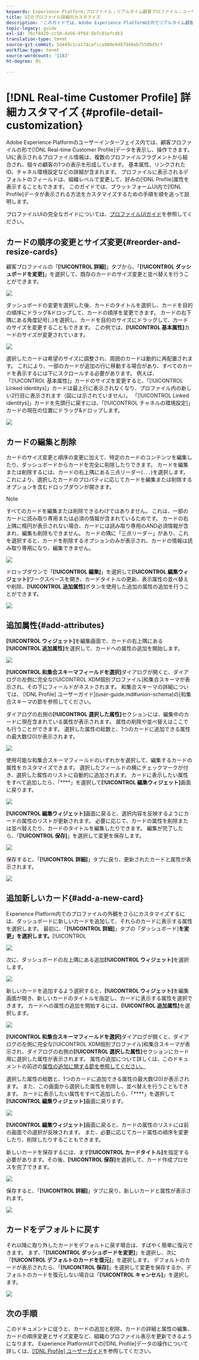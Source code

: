 ```yaml
---
keywords: Experience Platform;プロファイル；リアルタイム顧客プロファイル；ユーザインターフェイス；UI；カスタマイズ；プロファイルの詳細；詳細
title: UIのプロファイル詳細のカスタマイズ
description: 'このガイドでは、Adobe Experience PlatformUI内でリアルタイム顧客プロファイルデータが表示される方法をカスタマイズする手順を順を追って説明します。 '
topic-legacy: guide
exl-id: 76cf8420-cc50-4a56-9f6d-5bfc01efcdb3
translation-type: tm+mt
source-git-commit: 5d449c1ca174cafcca988e9487940eb7550bd5cf
workflow-type: tm+mt
source-wordcount: '1183'
ht-degree: 0%

---
```


# [!DNL Real-time Customer Profile] 詳細カスタマイズ  {#profile-detail-customization}

Adobe Experience Platformのユーザーインターフェイス内では、顧客プロファイルの形で[!DNL Real-time Customer Profile]データを表示し、操作できます。 UIに表示されるプロファイル情報は、複数のプロファイルフラグメントから結合され、個々の顧客の1つの表示を形成しています。 基本属性、リンクされたID、チャネル環境設定などの詳細が含まれます。 プロファイルに表示されるデフォルトのフィールドは、組織レベルで変更して、好みの[!DNL Profile]属性を表示することもできます。 このガイドでは、プラットフォームUI内で[!DNL Profile]データが表示される方法をカスタマイズするための手順を順を追って説明します。

プロファイルUIの完全なガイドについては、[プロファイルUIガイド](user-guide.md)を参照してください。

## カードの順序の変更とサイズ変更{#reorder-and-resize-cards}

顧客プロファイルの「**[!UICONTROL 詳細]**」タブから、「**[!UICONTROL ダッシュボードを変更]**」を選択して、既存のカードのサイズ変更と並べ替えを行うことができます。

![](../images/profile-customization/profiles-modify-dashboard.png)

ダッシュボードの変更を選択した後、カードのタイトルを選択し、カードを目的の順序にドラッグ&amp;ドロップして、カードの順序を変更できます。 カードの右下隅にある角度記号(`⌟`)を選択し、カードを目的のサイズにドラッグして、カードのサイズを変更することもできます。 この例では、**[!UICONTROL 基本属性]**&#x200B;カードのサイズが変更されています。

![](../images/profile-customization/profiles-resize-cards.png)

選択したカードは希望のサイズに調整され、周囲のカードは動的に再配置されます。 これにより、一部のカードが追加の行に移動する場合があり、すべてのカードを表示するには下にスクロールする必要があります。 例えば、「[!UICONTROL 基本属性]」カードのサイズを変更すると、「[!UICONTROL Linked identitys]」カードは最上行に表示されなくなり、プロファイル内の新しい2行目に表示されます（図には示されていません）。 「[!UICONTROL Linked identitys]」カードを先頭行に戻すには、「[!UICONTROL チャネルの環境設定]」カードの現在の位置にドラッグ&amp;ドロップします。

![](../images/profile-customization/profiles-card-resized.png)

## カードの編集と削除

カードのサイズ変更と順序の変更に加えて、特定のカードのコンテンツを編集したり、ダッシュボードからカードを完全に削除したりできます。 カードを編集または削除するには、カードの右上隅にある三点リーダー(`...`)を選択します。 これにより、選択したカードのプロパティに応じてカードを編集または削除するオプションを含むドロップダウンが開きます。

>[!NOTE]
>
>すべてのカードを編集または削除できるわけではありません。 これは、一部のカードに読み取り専用または必須の情報が含まれているためです。 カードの右上隅に楕円が表示されない場合、カードには読み取り専用のAND必須情報が含まれ、編集も削除もできません。 カードの隅に「三点リーダー」があり、これを選択すると、カードを削除するオプションのみが表示され、カードの情報は読み取り専用になり、編集できません。

![](../images/profile-customization/profiles-edit-remove-resized.png)

ドロップダウンで「**[!UICONTROL 編集]**」を選択して&#x200B;**[!UICONTROL 編集ウィジェット]**&#x200B;ワークスペースを開き、カードタイトルの更新、表示属性の並べ替えや削除、**[!UICONTROL 追加属性]**&#x200B;ボタンを使用した追加の属性の追加を行うことができます。

![](../images/profile-customization/profiles-edit-widget-basic-attributes.png)

## 追加属性{#add-attributes}

**[!UICONTROL ウィジェット]**&#x200B;を編集画面で、カードの右上隅にある&#x200B;**[!UICONTROL 追加属性]**&#x200B;を選択して、カードへの属性の追加を開始します。

![](../images/profile-customization/profiles-edit-widget-basic-add-attributes.png)

**[!UICONTROL 和集合スキーマフィールドを選択]**&#x200B;ダイアログが開くと、ダイアログの左側に完全な[!UICONTROL XDM個別プロファイル]和集合スキーマが表示され、その下にフィールドがネストされます。 和集合スキーマの詳細については、 [!DNL Profile] ユーザーガイド](user-guide.md#union-schema)の[和集合スキーマの節を参照してください。

ダイアログの右側の&#x200B;**[!UICONTROL 選択した属性]**&#x200B;セクションには、編集中のカードに現在含まれている属性が表示されます。 属性の削除や並べ替えはここでも行うことができます。 選択した属性の総数と、1つのカードに追加できる属性の最大数(20)が表示されます。

![](../images/profile-customization/profiles-select-field-before.png)

使用可能な和集合スキーマフィールドのいずれかを選択して、編集するカードの属性をカスタマイズできます。 選択したフィールドの横にチェックマークが付き、選択した属性のリストに自動的に追加されます。 カードに表示したい属性をすべて追加したら、「****」を選択して&#x200B;**[!UICONTROL 編集ウィジェット]**&#x200B;画面に戻ります。

![](../images/profile-customization/profiles-select-field-after.png)

**[!UICONTROL 編集ウィジェット]**&#x200B;画面に戻ると、選択内容を反映するようにカードの属性のリストが更新されます。 必要に応じて、カードの属性を削除または並べ替えたり、カードのタイトルを編集したりできます。 編集が完了したら、「**[!UICONTROL 保存]**」を選択して変更を保存します。

![](../images/profile-customization/profiles-edit-widget-new-attributes.png)

保存すると、「**[!UICONTROL 詳細]**」タブに戻り、更新されたカードと属性が表示されます。

![](../images/profile-customization/profiles-resized-card-new-attributes.png)

## 追加新しいカード{#add-a-new-card}

Experience Platform内でのプロファイルの外観をさらにカスタマイズするには、ダッシュボードに新しいカードを追加して、それらのカードに表示する属性を選択します。 最初に、「**[!UICONTROL 詳細]**」タブの「ダッシュボード&#x200B;]**を変更」を選択します。**[!UICONTROL 

![](../images/profile-customization/profiles-modify-dashboard.png)

次に、ダッシュボードの左上隅にある追加&#x200B;**[!UICONTROL ウィジェット]**&#x200B;を選択します。

![](../images/profile-customization/profiles-add-widget.png)

新しいカードを追加するよう選択すると、**[!UICONTROL ウィジェット]**&#x200B;を編集画面が開き、新しいカードのタイトルを指定し、カードに表示する属性を選択できます。 カードへの属性の追加を開始するには、**[!UICONTROL 追加属性]**&#x200B;を選択します。

![](../images/profile-customization/profiles-edit-new-widget.png)

**[!UICONTROL 和集合スキーマフィールドを選択]**&#x200B;ダイアログが開くと、ダイアログの左側に完全な[!UICONTROL XDM個別プロファイル]和集合スキーマが表示され、ダイアログの右側の&#x200B;**[!UICONTROL 選択した属性]**&#x200B;セクションにカード用に選択した属性が表示されます。 属性の追加について詳しくは、このドキュメントの前述の[属性の追加に関する節を参照してください。](#add-attributes)

選択した属性の総数と、1つのカードに追加できる属性の最大数(20)が表示されます。 また、この画面から選択した属性を削除し、並べ替えを行うこともできます。 カードに表示したい属性をすべて追加したら、「****」を選択して&#x200B;**[!UICONTROL 編集ウィジェット]**&#x200B;画面に戻ります。

![](../images/profile-customization/profiles-add-fields-new-widget.png)

**[!UICONTROL 編集ウィジェット]**&#x200B;画面に戻ると、カードの属性のリストには前の画面での選択が反映されます。 また、必要に応じてカード属性の順序を変更したり、削除したりすることもできます。

新しいカードを保存するには、まず&#x200B;**[!UICONTROL カードタイトル]**&#x200B;を指定する必要があります。その後、**[!UICONTROL 保存]**&#x200B;を選択して、カード作成プロセスを完了できます。

![](../images/profile-customization/profiles-edit-new-widget-with-fields.png)

保存すると、「**[!UICONTROL 詳細]**」タブに戻り、新しいカードと属性が表示されます。

![](../images/profile-customization/profiles-detail-new-widget.png)

## カードをデフォルトに戻す

それ以降に取り外したカードをデフォルトに戻す場合は、すばやく簡単に復元できます。 まず、「**[!UICONTROL ダッシュボードを変更]**」を選択し、次に「**[!UICONTROL デフォルトのカードを復元]**」を選択します。 デフォルトのカードが表示されたら、「**[!UICONTROL 保存]**」を選択して変更を保存するか、デフォルトのカードを復元しない場合は「**[!UICONTROL キャンセル]**」を選択します。

![](../images/profile-customization/profiles-restore-default.png)

## 次の手順

このドキュメントに従うと、カードの追加と削除、カードの詳細と属性の編集、カードの順序変更とサイズ変更など、組織のプロファイル表示を更新できるようになります。 Experience PlatformUIでの[!DNL Profile]データの操作について詳しくは、[[!DNL Profile] ユーザーガイド](user-guide.md)を参照してください。
